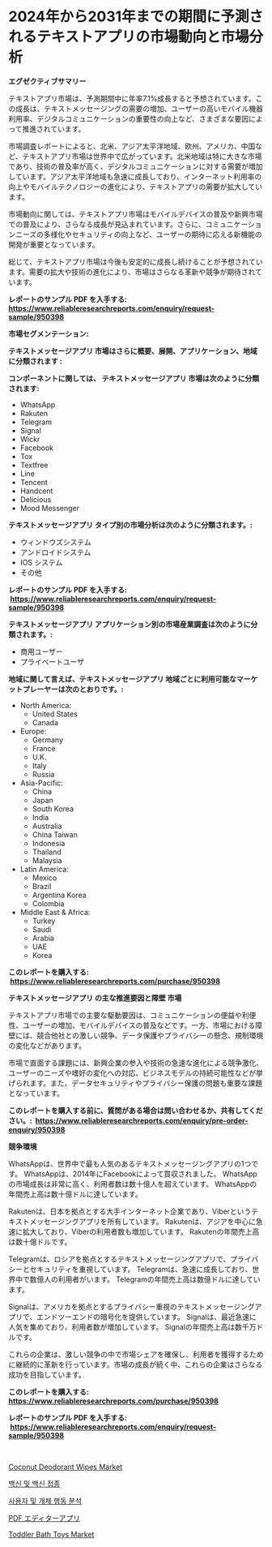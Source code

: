 <p><h1>2024年から2031年までの期間に予測されるテキストアプリの市場動向と市場分析</h1></p><p><strong>エグゼクティブサマリー</strong></p>
<p><p>テキストアプリ市場は、予測期間中に年率7.1%成長すると予想されています。この成長は、テキストメッセージングの需要の増加、ユーザーの高いモバイル機器利用率、デジタルコミュニケーションの重要性の向上など、さまざまな要因によって推進されています。</p><p>市場調査レポートによると、北米、アジア太平洋地域、欧州、アメリカ、中国など、テキストアプリ市場は世界中で広がっています。北米地域は特に大きな市場であり、技術の普及率が高く、デジタルコミュニケーションに対する需要が増加しています。アジア太平洋地域も急速に成長しており、インターネット利用率の向上やモバイルテクノロジーの進化により、テキストアプリの需要が拡大しています。</p><p>市場動向に関しては、テキストアプリ市場はモバイルデバイスの普及や新興市場での普及により、さらなる成長が見込まれています。さらに、コミュニケーションニーズの多様化やセキュリティの向上など、ユーザーの期待に応える新機能の開発が重要となっています。</p><p>総じて、テキストアプリ市場は今後も安定的に成長し続けることが予想されています。需要の拡大や技術の進化により、市場はさらなる革新や競争が期待されています。</p></p>
<p><strong>レポートのサンプル PDF を入手する: <a href="https://www.reliableresearchreports.com/enquiry/request-sample/950398">https://www.reliableresearchreports.com/enquiry/request-sample/950398</a></strong></p>
<p><strong>市場セグメンテーション:</strong></p>
<p><strong> テキストメッセージアプリ 市場はさらに概要、展開、アプリケーション、地域に分類されます :</strong></p>
<p><strong>コンポーネントに関しては、 テキストメッセージアプリ 市場は次のように分類されます: &nbsp;</strong></p>
<p><ul><li>WhatsApp</li><li>Rakuten</li><li>Telegram</li><li>Signal</li><li>Wickr</li><li>Facebook</li><li>Tox</li><li>Textfree</li><li>Line</li><li>Tencent</li><li>Handcent</li><li>Delicious</li><li>Mood Messenger</li></ul></p>
<p><strong> テキストメッセージアプリ タイプ別の市場分析は次のように分類されます。:</strong></p>
<p><ul><li>ウィンドウズシステム</li><li>アンドロイドシステム</li><li>IOS システム</li><li>その他</li></ul></p>
<p><strong>レポートのサンプル PDF を入手する: &nbsp;<a href="https://www.reliableresearchreports.com/enquiry/request-sample/950398">https://www.reliableresearchreports.com/enquiry/request-sample/950398</a></strong></p>
<p><strong> テキストメッセージアプリ アプリケーション別の市場産業調査は次のように分類されます。:</strong></p>
<p><ul><li>商用ユーザー</li><li>プライベートユーザ</li></ul></p>
<p><strong>地域に関して言えば、テキストメッセージアプリ 地域ごとに利用可能なマーケットプレーヤーは次のとおりです。:</strong></p>
<p><ul>
    <li>
        North America:
        <ul>
            <li>United States</li>
            <li>Canada</li>
        </ul>
    </li>
    <li>
        Europe:
        <ul>
            <li>Germany</li>
            <li>France</li>
            <li>U.K.</li>
            <li>Italy</li>
            <li>Russia</li>
        </ul>
    </li>
    <li>
        Asia-Pacific:
        <ul>
            <li>China</li>
            <li>Japan</li>
            <li>South Korea</li>
            <li>India</li>
            <li>Australia</li>
            <li>China Taiwan</li>
            <li>Indonesia</li>
            <li>Thailand</li>
            <li>Malaysia</li>
        </ul>
    </li>
    <li>
        Latin America:
        <ul>
            <li>Mexico</li>
            <li>Brazil</li>
            <li>Argentina Korea</li>
            <li>Colombia</li>
        </ul>
    </li>
    <li>
        Middle East & Africa:
        <ul>
            <li>Turkey</li>
            <li>Saudi</li>
            <li>Arabia</li>
            <li>UAE</li>
            <li>Korea</li>
        </ul>
    </li>
    </ul></p>
<p><strong>このレポートを購入する: &nbsp;<a href="https://www.reliableresearchreports.com/purchase/950398">https://www.reliableresearchreports.com/purchase/950398</a></strong></p>
<p><strong>テキストメッセージアプリ の主な推進要因と障壁 市場</strong></p>
<p><p>テキストアプリ市場での主要な駆動要因は、コミュニケーションの便益や利便性、ユーザーの増加、モバイルデバイスの普及などです。一方、市場における障壁には、競合他社との激しい競争、データ保護やプライバシーの懸念、規制環境の変化などがあります。</p><p>市場で直面する課題には、新興企業の参入や技術の急速な進化による競争激化、ユーザーのニーズや嗜好の変化への対応、ビジネスモデルの持続可能性などが挙げられます。また、データセキュリティやプライバシー保護の問題も重要な課題となっています。</p></p>
<p><strong>このレポートを購入する前に、質問がある場合は問い合わせるか、共有してください。:&nbsp; <a href="https://www.reliableresearchreports.com/enquiry/pre-order-enquiry/950398">https://www.reliableresearchreports.com/enquiry/pre-order-enquiry/950398</a></strong></p>
<p><strong>競争環境</strong></p>
<p><p>WhatsAppは、世界中で最も人気のあるテキストメッセージングアプリの1つです。 WhatsAppは、2014年にFacebookによって買収されました。 WhatsAppの市場成長は非常に高く、利用者数は数十億人を超えています。 WhatsAppの年間売上高は数十億ドルに達しています。</p><p>Rakutenは、日本を拠点とする大手インターネット企業であり、Viberというテキストメッセージングアプリを所有しています。 Rakutenは、アジアを中心に急速に拡大しており、Viberの利用者数も増加しています。 Rakutenの年間売上高は数十億ドルです。</p><p>Telegramは、ロシアを拠点とするテキストメッセージングアプリで、プライバシーとセキュリティを重視しています。 Telegramは、急速に成長しており、世界中で数億人の利用者がいます。 Telegramの年間売上高は数億ドルに達しています。</p><p>Signalは、アメリカを拠点とするプライバシー重視のテキストメッセージングアプリで、エンドツーエンドの暗号化を提供しています。 Signalは、最近急速に人気を集めており、利用者数が増加しています。 Signalの年間売上高は数千万ドルです。</p><p>これらの企業は、激しい競争の中で市場シェアを確保し、利用者を獲得するために継続的に革新を行っています。市場の成長が続く中、これらの企業はさらなる成功を目指しています。</p></p>
<p><strong>このレポートを購入する: &nbsp; <a href="https://www.reliableresearchreports.com/purchase/950398">https://www.reliableresearchreports.com/purchase/950398</a></strong></p>
<p><strong>レポートのサンプル PDF を入手する: &nbsp;<a href="https://www.reliableresearchreports.com/enquiry/request-sample/950398">https://www.reliableresearchreports.com/enquiry/request-sample/950398</a></strong><strong></strong></p>
<p>&nbsp;</p>
<p><p><a href="https://github.com/ashepherd82/Market-Research-Report-List-3/blob/main/coconut-deodorant-wipes-market.md">Coconut Deodorant Wipes Market</a></p><p><a href="https://github.com/sammyUltyylrich9067856/Market-Research-Report-List-1/blob/main/74441318874.md">백신 및 백신 접종</a></p><p><a href="https://github.com/Elenrrera7685/Market-Research-Report-List-1/blob/main/49522228873.md">사용자 및 개체 행동 분석</a></p><p><a href="https://github.com/ReyesKohler20231/Market-Research-Report-List-1/blob/main/94496399595.md">PDF エディターアプリ</a></p><p><a href="https://github.com/okotobwrhuteie/Market-Research-Report-List-1/blob/main/toddler-bath-toys-market.md">Toddler Bath Toys Market</a></p></p>